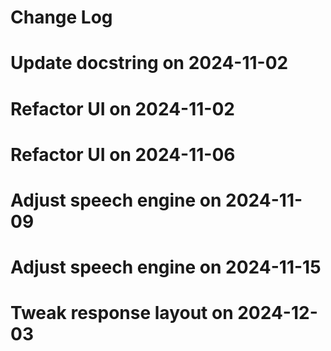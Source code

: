 # Change Log
# Update docstring on 2024-11-02
# Refactor UI on 2024-11-02
# Refactor UI on 2024-11-06
# Adjust speech engine on 2024-11-09
# Adjust speech engine on 2024-11-15
# Tweak response layout on 2024-12-03

